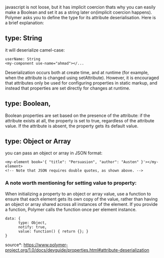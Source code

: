 javascript is not loose, but it has implicit coercion thats why you can easily make a Boolean and set it as a string later on(implicit coercion happens).
Polymer asks you to define the type for its attribute deserialisation. Here is a brief explanation:


## type: String
it will deserialize camel-case:
```
userName: String
<my-component use-name="ahmad"></...
```
Deserialization occurs both at create time, and at runtime (for example, when the attribute is changed using setAttribute). However, it is encouraged that attributes only be used for configuring properties in static markup, and instead that properties are set directly for changes at runtime.

## type: Boolean,
Boolean properties are set based on the presence of the attribute: if the attribute exists at all, the property is set to true, regardless of the attribute value. If the attribute is absent, the property gets its default value.

## type: Object or Array
you can pass an object or array in JSON format:
```
<my-element book='{ "title": "Persuasion", "author": "Austen" }'></my-element>
<!-- Note that JSON requires double quotes, as shown above. -->
```

### A note worth mentioning for setting value to property:
When initializing a property to an object or array value, use a function to ensure that each element gets its own copy of the value, rather than having an object or array shared across all instances of the element.
If you provide a function, Polymer calls the function once per element instance.

```
data: {
      type: Object,
      notify: true,
      value: function() { return {}; }
}
```


source*: https://www.polymer-project.org/1.0/docs/devguide/properties.html#attribute-deserialization